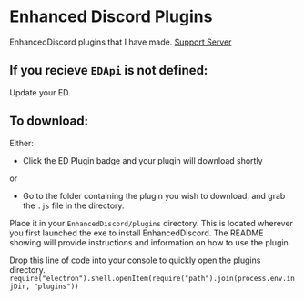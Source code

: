 # Enhanced Discord Plugins
EnhancedDiscord plugins that I have made.
[Support Server](discord.gg/na4WZpY)

## If you recieve `EDApi` is not defined:
Update your ED.

## To download:
Either:
- Click the ED Plugin badge and your plugin will download shortly

or
- Go to the folder containing the plugin you wish to download, and grab the `.js` file in the directory.

Place it in your `EnhancedDiscord/plugins` directory. This is located wherever you first launched the exe to install EnhancedDiscord. The README showing will provide instructions and information on how to use the plugin.

Drop this line of code into your console to quickly open the plugins directory.
`require("electron").shell.openItem(require("path").join(process.env.injDir, "plugins"))`
